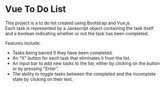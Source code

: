# Vue To Do List

This project is a to do list created using Bootstrap and Vue.js.  
Each task is represented by a Javascript object containing the task itself and a boolean indicating whether or not the task has been completed.

Features include:

- Tasks being barred if they have been completed.  
- An "X" button for each task that eliminates it from the list.  
- An input bar to add new tasks to the list, either by clicking on the button or by pressing "Enter".  
- The ability to toggle tasks between the completed and the incomplete state by clicking on their text.